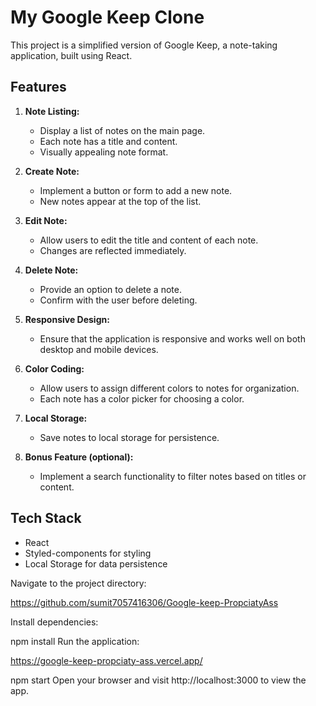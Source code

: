 # My Google Keep Clone

This project is a simplified version of Google Keep, a note-taking application, built using React.

## Features

1. **Note Listing:**
   - Display a list of notes on the main page.
   - Each note has a title and content.
   - Visually appealing note format.

2. **Create Note:**
   - Implement a button or form to add a new note.
   - New notes appear at the top of the list.

3. **Edit Note:**
   - Allow users to edit the title and content of each note.
   - Changes are reflected immediately.

4. **Delete Note:**
   - Provide an option to delete a note.
   - Confirm with the user before deleting.

5. **Responsive Design:**
   - Ensure that the application is responsive and works well on both desktop and mobile devices.

6. **Color Coding:**
   - Allow users to assign different colors to notes for organization.
   - Each note has a color picker for choosing a color.

7. **Local Storage:**
   - Save notes to local storage for persistence.

8. **Bonus Feature (optional):**
   - Implement a search functionality to filter notes based on titles or content.

## Tech Stack

- React
- Styled-components for styling
- Local Storage for data persistence


Navigate to the project directory:

https://github.com/sumit7057416306/Google-keep-PropciatyAss


Install dependencies:

npm install
Run the application:

https://google-keep-propciaty-ass.vercel.app/


npm start
Open your browser and visit http://localhost:3000 to view the app.



